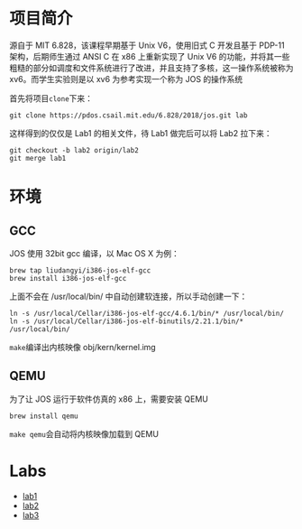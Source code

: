 # 项目简介
源自于 MIT 6.828，该课程早期基于 Unix V6，使用旧式 C 开发且基于 PDP-11 架构，后期师生通过 ANSI C 在 x86 上重新实现了 Unix V6 的功能，并将其一些粗糙的部分如调度和文件系统进行了改进，并且支持了多核，这一操作系统被称为 xv6。而学生实验则是以 xv6 为参考实现一个称为 JOS 的操作系统

首先将项目`clone`下来：
```shell
git clone https://pdos.csail.mit.edu/6.828/2018/jos.git lab
```
这样得到的仅仅是 Lab1 的相关文件，待 Lab1 做完后可以将 Lab2 拉下来：
```shell
git checkout -b lab2 origin/lab2
git merge lab1
```

# 环境

## GCC
JOS 使用 32bit gcc 编译，以 Mac OS X 为例：
```shell
brew tap liudangyi/i386-jos-elf-gcc
brew install i386-jos-elf-gcc
```
上面不会在 /usr/local/bin/ 中自动创建软连接，所以手动创建一下：
```shell
ln -s /usr/local/Cellar/i386-jos-elf-gcc/4.6.1/bin/* /usr/local/bin/
ln -s /usr/local/Cellar/i386-jos-elf-binutils/2.21.1/bin/* /usr/local/bin/
```
`make`编译出内核映像 obj/kern/kernel.img

## QEMU
为了让 JOS 运行于软件仿真的 x86 上，需要安装 QEMU
```shell
brew install qemu
```
`make qemu`会自动将内核映像加载到 QEMU

# Labs
* [lab1](lab1.md)
* [lab2](lab2.md)
* [lab3](lab3.md)
